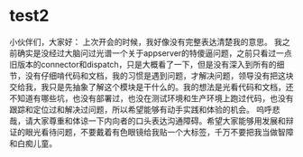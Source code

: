 # test2
小伙伴们，大家好：
上次开会的时候，我好像没有完整表达清楚我的意思。
我之前确实是没经过大脑问过光谱一个关于appserver的特傻逼问题，之前只看过一点旧版本的connector和dispatch，只是大概看了一下，但是没有深入到所有的细节，没有仔细啃代码和文档，我的习惯是遇到问题，才解决问题，领导没有把这块交给我，我只是先抽象了解这个模块是干什么的。我的想法是光看代码和文档，还不知道有哪些坑，也没有部署过，也没在测试环境和生产环境上跑过代码，也没有跟踪和定位过和解决过问题，所以希望能够有动手实践和体验的机会。
呜呼悲哉，请大家尊重和体谅一下内向者的口头表达沟通障碍。希望大家能够用发展和辩证的眼光看待问题，不要戴着有色眼镜给我贴一个大标签，千万不要把我当做智障和白痴儿童。
